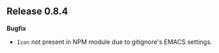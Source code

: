 ## Release 0.8.4

**Bugfix**

* `Icon` not present in NPM module due to gitignore's EMACS settings.
